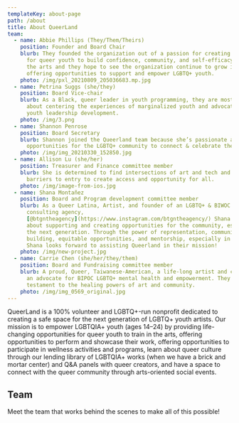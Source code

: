 ```yaml
---
templateKey: about-page
path: /about
title: About QueerLand
team:
  - name: Abbie Phillips (They/Them/Theirs)
    position: Founder and Board Chair
    blurb: They founded the organization out of a passion for creating safe spaces
      for queer youth to build confidence, community, and self-efficacy within
      the arts and they hope to see the organization continue to grow in
      offering opportunities to support and empower LGBTQ+ youth.
    photo: /img/pxl_20210809_205036683.mp.jpg
  - name: Petrina Suggs (she/they)
    position: Board Vice-chair
    blurb: As a Black, queer leader in youth programming, they are most passionate
      about centering the experiences of marginalized youth and advocating for
      youth leadership development.
    photo: /img/3.png
  - name: Shannon Penrose
    position: Board Secretary
    blurb: Shannon joined the Queerland team because she’s passionate about creating
      opportunities for the LGBTQ+ community to connect & celebrate the arts.
    photo: /img/img_20210330_152850.jpg
  - name: Allison Lu (she/her)
    position: Treasurer and Finance committee member
    blurb: She is determined to find intersections of art and tech and break down
      barriers to entry to create access and opportunity for all.
    photo: /img/image-from-ios.jpg
  - name: Shana Montañez
    position: Board and Program development committee member
    blurb: As a Queer Latina, Artist, and founder of an LGBTQ+ & BIWOC entertainment
      consulting agency,
      [@btgntheagency](https://www.instagram.com/btgntheagency/) Shana is ardent
      about supporting and creating opportunities for the community, especially
      the next generation. Through the power of representation, community
      building, equitable opportunities, and mentorship, especially in the arts,
      Shana looks forward to assisting Queerland in their mission!
    photo: /img/new-project.jpg
  - name: Carrie Chen (she/her/they/them)
    position: Board and Fundraising committee member
    blurb: A proud, Queer, Taiwanese-American, a life-long artist and creator, and
      an advocate for BIPOC LGBTQ+ mental health and empowerment. They are a
      testament to the healing powers of art and community.
    photo: /img/img_0569_original.jpg
---
```

QueerLand is a 100% volunteer and LGBTQ+-run nonprofit dedicated to creating a safe space for the next generation of LGBTQ+ youth artists. Our mission is to empower LGBTQIA+ youth (ages 14–24) by providing life-changing opportunities for queer youth to train in the arts, offering opportunities to perform and showcase their work, offering opportunities to participate in wellness activities and programs, learn about queer culture through our lending library of LGBTQIA+ works (when we have a brick and mortar center) and Q&A panels with queer creators, and have a space to connect with the queer community through arts-oriented social events. 

## Team

Meet the team that works behind the scenes to make all of this possible!